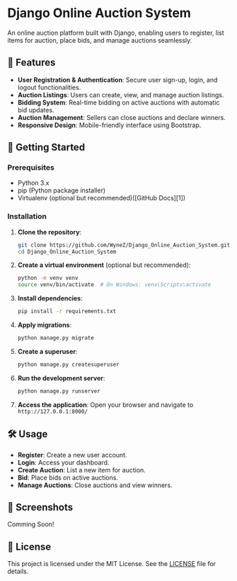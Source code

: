 # Django Online Auction System

An online auction platform built with Django, enabling users to register, list items for auction, place bids, and manage auctions seamlessly.

## 📝 Features

* **User Registration & Authentication**: Secure user sign-up, login, and logout functionalities.
* **Auction Listings**: Users can create, view, and manage auction listings.
* **Bidding System**: Real-time bidding on active auctions with automatic bid updates.
* **Auction Management**: Sellers can close auctions and declare winners.
* **Responsive Design**: Mobile-friendly interface using Bootstrap.

## 🚀 Getting Started

### Prerequisites

* Python 3.x
* pip (Python package installer)
* Virtualenv (optional but recommended)([GitHub Docs][1])

### Installation

1. **Clone the repository**:

   ```bash
   git clone https://github.com/WyneZ/Django_Online_Auction_System.git
   cd Django_Online_Auction_System
   ```

2. **Create a virtual environment** (optional but recommended):

   ```bash
   python -m venv venv
   source venv/bin/activate  # On Windows: venv\Scripts\activate
   ```

3. **Install dependencies**:

   ```bash
   pip install -r requirements.txt
   ```

4. **Apply migrations**:

   ```bash
   python manage.py migrate
   ```

5. **Create a superuser**:

   ```bash
   python manage.py createsuperuser
   ```

6. **Run the development server**:

   ```bash
   python manage.py runserver
   ```

7. **Access the application**:
   Open your browser and navigate to `http://127.0.0.1:8000/`

## 🛠️ Usage

* **Register**: Create a new user account.
* **Login**: Access your dashboard.
* **Create Auction**: List a new item for auction.
* **Bid**: Place bids on active auctions.
* **Manage Auctions**: Close auctions and view winners.

## 📸 Screenshots

Comming Soon!


## 📄 License

This project is licensed under the MIT License. See the [LICENSE](LICENSE) file for details.
